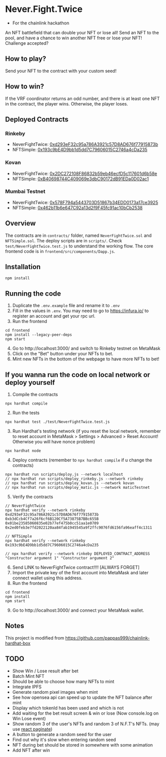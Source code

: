 # Never.Fight.Twice
* For the chainlink hackathon

An NFT battlefield that can double your NFT or lose all!
Send an NFT to the pool, and have a chance to win another NFT free or lose your NFT!
Challenge accepted?

## How to play?
Send your NFT to the contract with your custom seed!

## How to win?
If the VRF coordinator returns an odd number, and there is at least one NFT in the contract, the player wins. Otherwise, the player loses.

## Deployed Contracts
### Rinkeby
- NeverFightTwice: [0xd293eF32c95a786A3921c57D8AD676f77915873b](https://rinkeby.etherscan.io/address/0xd293eF32c95a786A3921c57D8AD676f77915873b#code)
- NFTSimple: [0x193c9bE4D9bb1d5dd7C79606015C2746a4cDa235](https://rinkeby.etherscan.io/address/0x193c9bE4D9bb1d5dd7C79606015C2746a4cDa235#code)

### Kovan
- NeverFightTwice: [0x2DC272108F86832b59eb46ecfD5c117601d6b58e](https://kovan.etherscan.io/address/0x2DC272108F86832b59eb46ecfD5c117601d6b58e#code)
- NFTSimple: [0xB40698744C409069e3dbC90172dB91EDa0D02ac1](https://kovan.etherscan.io/address/0xB40698744C409069e3dbC90172dB91EDa0D02ac1#code)

### Mumbai Testnet
- NeverFightTwice: [0x578F794a5443703D51867b34EDD0173a17ce3925](https://explorer-mumbai.maticvigil.com/address/0x578F794a5443703D51867b34EDD0173a17ce3925)
- NFTSimple: [0x462b11b6e647C92a13d2f9F45fc91ac10bCb2538](https://explorer-mumbai.maticvigil.com/address/0x462b11b6e647C92a13d2f9F45fc91ac10bCb2538)

## Overview
The contracts are in `contracts/` folder, named `NeverFightTwice.sol` and `NFTSimple.sol`. The deploy scripts are in `scripts/`. Check `test/NeverFightTwice.test.js` to understand the working flow. The core frontend code is in `frontend/src/components/Dapp.js`.

## Installation
```
npm install 
```

## Running the code
1. Duplicate the `.env.example` file and rename it to `.env`
2. Fill in the values in `.env`. You may need to go to https://infura.io/ to register an account and get your rpc url.
3. Run the frontend
```
cd frontend
npm install --legacy-peer-deps
npm start
```
4. Go to http://localhost:3000/ and switch to Rinkeby testnet on MetaMask
5. Click on the "Bet" button under your NFTs to bet.
6. Mint new NFTs in the bottom of the webpage to have more NFTs to bet!

## If you wanna run the code on local network or deploy yourself
1. Compile the contracts
```
npx hardhat compile
```
2. Run the tests
```
npx hardhat test ./test/NeverFightTwice.test.js
```
3. Run Hardhat's testing network (if you reset the local network, remember to reset account in MetaMask > Settings > Advanced > Reset Account! Otherwise you will have nonce problem)
```
npx hardhat node
```
4. Deploy contracts (remember to `npx hardhat compile` if u change the contracts)
```
npx hardhat run scripts/deploy.js --network localhost
// npx hardhat run scripts/deploy_rinkeby.js --network rinkeby
// npx hardhat run scripts/deploy_kovan.js --network kovan
// npx hardhat run scripts/deploy_matic.js --network maticTestnet
```
5. Verify the contracts
```
// NeverFightTwice
npx hardhat verify --network rinkeby 0xd293eF32c95a786A3921c57D8AD676f77915873b 0xb3dCcb4Cf7a26f6cf6B120Cf5A73875B7BBc655B 0x01be23585060835e02b77ef475b0cc51aa1e0709 0x2ed0feb3e7fd2022120aa84fab1945545a9f2ffc9076fd6156fa96eaff4c1311

// NFTSimple
npx hardhat verify --network rinkeby 0x193c9bE4D9bb1d5dd7C79606015C2746a4cDa235 

// npx hardhat verify --network rinkeby DEPLOYED_CONTRACT_ADDRESS "Constructor argument 1" "Constructor argument 2"

```
6. Send LINK to NeverFightTwice contract!!!! [ALWAYS FORGET]
7. Import the private key of the first account into MetaMask and later connect wallet using this address.
8. Run the frontend
```
cd frontend
npm install
npm start
```
9. Go to http://localhost:3000/ and connect your MetaMask wallet.

## Notes 
This project is modified from https://github.com/pappas999/chainlink-hardhat-box

## TODO
- Show Win / Lose result after bet
- Batch Mint NFT
- Should be able to choose how many NFTs to mint
- Integrate IPFS
- Generate random pixel images when mint 
- See how opensea api can speed up to update the NFT balance after mint
- Display which tokenId has been used and which is not 
- Add waiting for the bet result screen & win or lose (Now console.log on Win Lose event)
- Show random 3 of the user's NFTs and random 3 of N.F.T's NFTs. (may use [react paginate](https://www.npmjs.com/package/react-paginate))
- A button to generate a random seed for the user
- Find out why it's slow when entering random seed
- NFT during bet should be stored in somewhere with some animation
- Add NFT after win